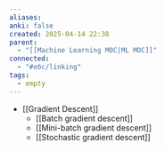 ```yaml
---
aliases: 
anki: false
created: 2025-04-14 22:38
parent:
  - "[[Machine Learning MOC|ML MOC]]"
connected:
  - "#обс/linking"
tags:
  - empty
---
```


- [[Gradient Descent]]
	- [[Batch gradient descent]]
	- [[Mini-batch gradient descent]]
	- [[Stochastic gradient descent]]